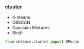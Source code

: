 
### cluster
- K-means
- DBSCAN
- Gaussian Mixtures
- Birch


```python
from sklearn.cluster import KMeans
```
